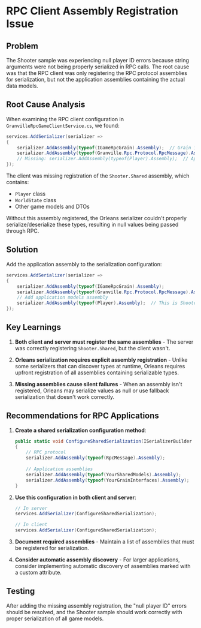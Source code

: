 # RPC Client Assembly Registration Issue

## Problem
The Shooter sample was experiencing null player ID errors because string arguments were not being properly serialized in RPC calls. The root cause was that the RPC client was only registering the RPC protocol assemblies for serialization, but not the application assemblies containing the actual data models.

## Root Cause Analysis
When examining the RPC client configuration in `GranvilleRpcGameClientService.cs`, we found:

```csharp
services.AddSerializer(serializer =>
{
    serializer.AddAssembly(typeof(IGameRpcGrain).Assembly);  // Grain interfaces
    serializer.AddAssembly(typeof(Granville.Rpc.Protocol.RpcMessage).Assembly);  // RPC protocol
    // Missing: serializer.AddAssembly(typeof(Player).Assembly);  // Application models!
});
```

The client was missing registration of the `Shooter.Shared` assembly, which contains:
- `Player` class
- `WorldState` class
- Other game models and DTOs

Without this assembly registered, the Orleans serializer couldn't properly serialize/deserialize these types, resulting in null values being passed through RPC.

## Solution
Add the application assembly to the serialization configuration:

```csharp
services.AddSerializer(serializer =>
{
    serializer.AddAssembly(typeof(IGameRpcGrain).Assembly);
    serializer.AddAssembly(typeof(Granville.Rpc.Protocol.RpcMessage).Assembly);
    // Add application models assembly
    serializer.AddAssembly(typeof(Player).Assembly);  // This is Shooter.Shared
});
```

## Key Learnings

1. **Both client and server must register the same assemblies** - The server was correctly registering `Shooter.Shared`, but the client wasn't.

2. **Orleans serialization requires explicit assembly registration** - Unlike some serializers that can discover types at runtime, Orleans requires upfront registration of all assemblies containing serializable types.

3. **Missing assemblies cause silent failures** - When an assembly isn't registered, Orleans may serialize values as null or use fallback serialization that doesn't work correctly.

## Recommendations for RPC Applications

1. **Create a shared serialization configuration method**:
   ```csharp
   public static void ConfigureSharedSerialization(ISerializerBuilder serializer)
   {
       // RPC protocol
       serializer.AddAssembly(typeof(RpcMessage).Assembly);
       
       // Application assemblies
       serializer.AddAssembly(typeof(YourSharedModels).Assembly);
       serializer.AddAssembly(typeof(YourGrainInterfaces).Assembly);
   }
   ```

2. **Use this configuration in both client and server**:
   ```csharp
   // In server
   services.AddSerializer(ConfigureSharedSerialization);
   
   // In client  
   services.AddSerializer(ConfigureSharedSerialization);
   ```

3. **Document required assemblies** - Maintain a list of assemblies that must be registered for serialization.

4. **Consider automatic assembly discovery** - For larger applications, consider implementing automatic discovery of assemblies marked with a custom attribute.

## Testing
After adding the missing assembly registration, the "null player ID" errors should be resolved, and the Shooter sample should work correctly with proper serialization of all game models.